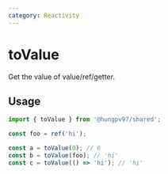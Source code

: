 ```yaml
---
category: Reactivity
---
```


# toValue

<FunctionInfo fn="toValue" />
Get the value of value/ref/getter.

## Usage

```ts
import { toValue } from '@hungpv97/shared';

const foo = ref('hi');

const a = toValue(0); // 0
const b = toValue(foo); // 'hi'
const c = toValue(() => 'hi'); // 'hi'
```
